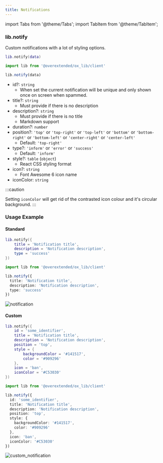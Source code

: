 ```yaml
---
title: Notifications
---
```


import Tabs from '@theme/Tabs';
import TabItem from '@theme/TabItem';

### lib.notify

Custom notifications with a lot of styling options.

<Tabs>
<TabItem value='Lua'>

```lua
lib.notify(data)
```

</TabItem>
<TabItem value='JS/TS'>

```ts
import lib from '@overextended/ox_lib/client'

lib.notify(data)
```

</TabItem>
</Tabs>

* id?: `string`
  * When set the current notification will be unique and only shown once on screen when spammed.
* title?: `string`
  * Must provide if there is no description
* description?: `string`
  * Must provide if there is no title
  * Markdown support
* duration?: `number`
* position?: `'top'` or `'top-right'` or `'top-left'` or `'bottom'` or `'bottom-right'` or `'bottom-left'` or `'center-right'` or `'center-left'`
  * Default: `'top-right'`
* type?: `'inform'` or `'error'` or `'success'`
  * Default: `'inform'`
* style?: `table` (`object`)
  * React CSS styling format
* icon?: `string`
  * Font Awesome 6 icon name
* iconColor: `string`

:::caution

Setting `iconColor` will get rid of the contrasted icon colour and it's circular background.
:::

### Usage Example

#### Standard

<Tabs>
<TabItem value='Lua'>

```lua
lib.notify({
    title = 'Notification title',
    description = 'Notification description',
    type = 'success'
})
```

</TabItem>
<TabItem value='JS/TS'>

```ts
import lib from '@overextended/ox_lib/client'

lib.notify({
  title: 'Notification title',
  description: 'Notification description',
  type: 'success'
})
```

</TabItem>
</Tabs>

![notification](https://i.imgur.com/HFeBTLg.png)

#### Custom

<Tabs>
<TabItem value='Lua'>

```lua
lib.notify({
    id = 'some_identifier',
    title = 'Notification title',
    description = 'Notification description',
    position = 'top',
    style = {
        backgroundColor = '#141517',
        color = '#909296'
    },
    icon = 'ban',
    iconColor = '#C53030'
})
```

</TabItem>
<TabItem value='JS/TS'>

```ts
import lib from '@overextended/ox_lib/client'

lib.notify({
  id: 'some_identifier',
  title: 'Notification title',
  description: 'Notification description',
  position: 'top',
  style: {
    backgroundColor: '#141517',
    color: '#909296'
  },
  icon: 'ban',
  iconColor: '#C53030'
})
```

</TabItem>
</Tabs>

![custom_notification](https://i.imgur.com/wcjqIlw.png)
